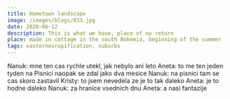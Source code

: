 ```yaml
---
title: Hometown landscape
image: /images/blogs/033.jpg
date: 2020-06-12
description: This is what we have, place of no return
place: made in cottage in the south Bohemia, beginning of the summer
tags: easterneuropification, suburbs
---
```


Nanuk: mne ten cas rychle utekl, jak nebylo ani leto
Aneta: to me ten jeden tyden na Pisnici naopak se zdal jako dva mesice
Nanuk: na pisnici tam se cas skoro zastavil
Kristy: to jsem nevedela ze je to tak daleko
Aneta: je to hodne daleko
Nanuk: za hranice vsednich dnu
Aneta: a nasi fantazije
